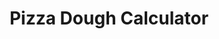 ---
title: "Pizza Dough Calculator"
description: "Aplikacja obliczająca parametry ciasta na pizzę neapolitańską"
tech: ["React", "TypeScript", "Tailwind"]
repository: "https://github.com/Pabiak/pizza-dough-calculator"
image: "/kalkulator-pizzy.png"
imageAlt: "Zrzut ekranu aplikacji kalkulator pizzy"
order: 6
---